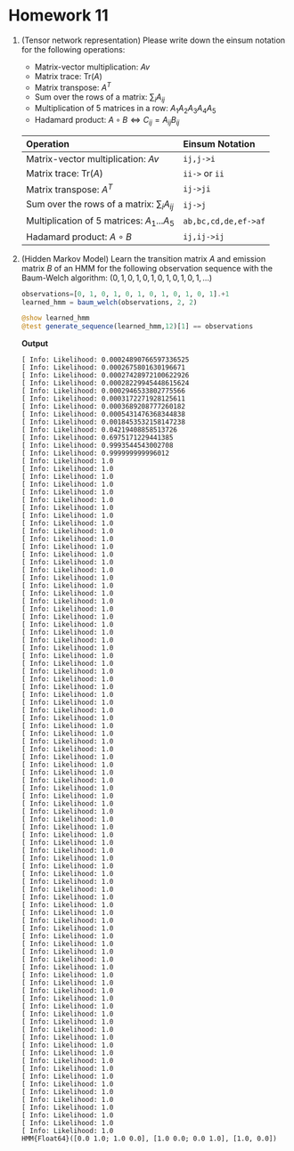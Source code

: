 # Homework 11

1. (Tensor network representation) Please write down the einsum notation for the following operations:
    - Matrix-vector multiplication: $A v$
    - Matrix trace: $\text{Tr}(A)$
    - Matrix transpose: $A^T$
    - Sum over the rows of a matrix: $\sum_i A_{ij}$
    - Multiplication of $5$ matrices in a row: $A_1 A_2 A_3 A_4 A_5$
    - Hadamard product: $A \circ B \Leftrightarrow C_{ij} = A_{ij} B_{ij}$

    | Operation                                     | Einsum Notation      |
    | :-------------------------------------------- | :------------------- |
    | Matrix-vector multiplication: $A v$           | `ij,j->i`            |
    | Matrix trace: $\text{Tr}(A)$                  | `ii->` or `ii`      |
    | Matrix transpose: $A^T$                       | `ij->ji`             |
    | Sum over the rows of a matrix: $\sum_i A_{ij}$ | `ij->j`              |
    | Multiplication of 5 matrices: $A_1...A_5$     | `ab,bc,cd,de,ef->af` |
    | Hadamard product: $A \circ B$                 | `ij,ij->ij`          |

2. (Hidden Markov Model) Learn the transition matrix $A$ and emission matrix $B$ of an HMM for the following observation sequence with the Baum-Welch algorithm:
    $(0, 1, 0, 1, 0, 1, 0, 1, 0, 1, 0, 1, \dots)$

    ```julia
    observations=[0, 1, 0, 1, 0, 1, 0, 1, 0, 1, 0, 1].+1
    learned_hmm = baum_welch(observations, 2, 2)

    @show learned_hmm
    @test generate_sequence(learned_hmm,12)[1] == observations
    ```
    **Output**
    ```box
    [ Info: Likelihood: 0.00024890766597336525
    [ Info: Likelihood: 0.0002675801630196671
    [ Info: Likelihood: 0.00027428972100622926
    [ Info: Likelihood: 0.00028229945448615624
    [ Info: Likelihood: 0.0002946533802775566
    [ Info: Likelihood: 0.0003172271928125611
    [ Info: Likelihood: 0.0003689208777260182
    [ Info: Likelihood: 0.0005431476368344838
    [ Info: Likelihood: 0.0018453532158147238
    [ Info: Likelihood: 0.04219408858513726
    [ Info: Likelihood: 0.6975171229441385
    [ Info: Likelihood: 0.9993544543002708
    [ Info: Likelihood: 0.999999999996012
    [ Info: Likelihood: 1.0
    [ Info: Likelihood: 1.0
    [ Info: Likelihood: 1.0
    [ Info: Likelihood: 1.0
    [ Info: Likelihood: 1.0
    [ Info: Likelihood: 1.0
    [ Info: Likelihood: 1.0
    [ Info: Likelihood: 1.0
    [ Info: Likelihood: 1.0
    [ Info: Likelihood: 1.0
    [ Info: Likelihood: 1.0
    [ Info: Likelihood: 1.0
    [ Info: Likelihood: 1.0
    [ Info: Likelihood: 1.0
    [ Info: Likelihood: 1.0
    [ Info: Likelihood: 1.0
    [ Info: Likelihood: 1.0
    [ Info: Likelihood: 1.0
    [ Info: Likelihood: 1.0
    [ Info: Likelihood: 1.0
    [ Info: Likelihood: 1.0
    [ Info: Likelihood: 1.0
    [ Info: Likelihood: 1.0
    [ Info: Likelihood: 1.0
    [ Info: Likelihood: 1.0
    [ Info: Likelihood: 1.0
    [ Info: Likelihood: 1.0
    [ Info: Likelihood: 1.0
    [ Info: Likelihood: 1.0
    [ Info: Likelihood: 1.0
    [ Info: Likelihood: 1.0
    [ Info: Likelihood: 1.0
    [ Info: Likelihood: 1.0
    [ Info: Likelihood: 1.0
    [ Info: Likelihood: 1.0
    [ Info: Likelihood: 1.0
    [ Info: Likelihood: 1.0
    [ Info: Likelihood: 1.0
    [ Info: Likelihood: 1.0
    [ Info: Likelihood: 1.0
    [ Info: Likelihood: 1.0
    [ Info: Likelihood: 1.0
    [ Info: Likelihood: 1.0
    [ Info: Likelihood: 1.0
    [ Info: Likelihood: 1.0
    [ Info: Likelihood: 1.0
    [ Info: Likelihood: 1.0
    [ Info: Likelihood: 1.0
    [ Info: Likelihood: 1.0
    [ Info: Likelihood: 1.0
    [ Info: Likelihood: 1.0
    [ Info: Likelihood: 1.0
    [ Info: Likelihood: 1.0
    [ Info: Likelihood: 1.0
    [ Info: Likelihood: 1.0
    [ Info: Likelihood: 1.0
    [ Info: Likelihood: 1.0
    [ Info: Likelihood: 1.0
    [ Info: Likelihood: 1.0
    [ Info: Likelihood: 1.0
    [ Info: Likelihood: 1.0
    [ Info: Likelihood: 1.0
    [ Info: Likelihood: 1.0
    [ Info: Likelihood: 1.0
    [ Info: Likelihood: 1.0
    [ Info: Likelihood: 1.0
    [ Info: Likelihood: 1.0
    [ Info: Likelihood: 1.0
    [ Info: Likelihood: 1.0
    [ Info: Likelihood: 1.0
    [ Info: Likelihood: 1.0
    [ Info: Likelihood: 1.0
    [ Info: Likelihood: 1.0
    [ Info: Likelihood: 1.0
    [ Info: Likelihood: 1.0
    [ Info: Likelihood: 1.0
    [ Info: Likelihood: 1.0
    [ Info: Likelihood: 1.0
    [ Info: Likelihood: 1.0
    [ Info: Likelihood: 1.0
    [ Info: Likelihood: 1.0
    [ Info: Likelihood: 1.0
    [ Info: Likelihood: 1.0
    [ Info: Likelihood: 1.0
    [ Info: Likelihood: 1.0
    [ Info: Likelihood: 1.0
    [ Info: Likelihood: 1.0
    HMM{Float64}([0.0 1.0; 1.0 0.0], [1.0 0.0; 0.0 1.0], [1.0, 0.0])
    ```